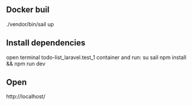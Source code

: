 ## Docker buil

./vendor/bin/sail up

## Install dependencies

open terminal todo-list_laravel.test_1 container and run:
su sail
npm install && npm run dev

## Open

http://localhost/
